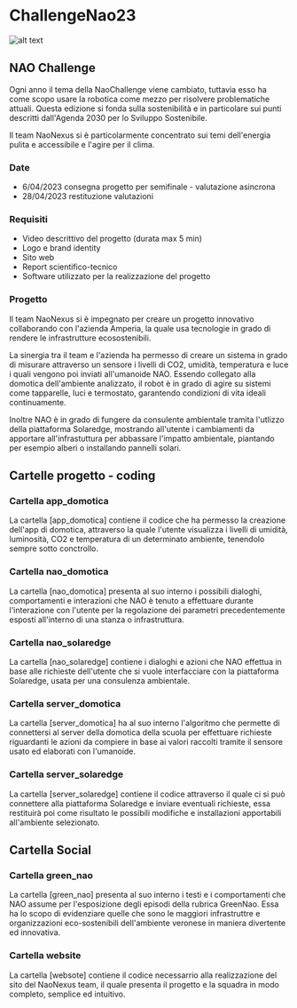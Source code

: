 # ChallengeNao23

![alt text](https://github.com/NaoNexus/ChallengeNao23/blob/main/images/logo_con_scritta.png)

## NAO Challenge 

Ogni anno il tema della NaoChallenge viene cambiato, tuttavia esso ha come scopo usare la robotica come mezzo per risolvere problematiche attuali. Questa edizione si fonda sulla sostenibilità e in particolare sui punti descritti dall'Agenda 2030 per lo Sviluppo Sostenibile. 

Il team NaoNexus si è particolarmente concentrato sui temi dell'energia pulita e accessibile e l'agire per il clima. 

### Date

- 6/04/2023 consegna progetto per semifinale - valutazione asincrona
- 28/04/2023 restituzione valutazioni

### Requisiti

- Video descrittivo del progetto (durata max 5 min)
- Logo e brand identity
- Sito web
- Report scientifico-tecnico
- Software utilizzato per la realizzazione del progetto

### Progetto

Il team NaoNexus si è impegnato per creare un progetto innovativo collaborando con l'azienda Amperia, la quale usa tecnologie in grado di rendere le infrastrutture ecosostenibili. 

La sinergia tra il team e l'azienda ha permesso di creare un sistema in grado di misurare attraverso un sensore i livelli di CO2, umidità, temperatura e luce i quali vengono poi inviati all'umanoide NAO. Essendo collegato alla domotica dell'ambiente analizzato, il robot è in grado di agire su sistemi come tapparelle, luci e termostato, garantendo condizioni di vita ideali continuamente.

Inoltre NAO è in grado di fungere da consulente ambientale tramita l'utlizzo della piattaforma Solaredge, mostrando all'utente i cambiamenti da apportare all'infrastuttura per abbassare l'impatto ambientale, piantando per esempio alberi o installando pannelli solari. 


## Cartelle progetto - coding

### Cartella app_domotica

La cartella [app_domotica] contiene il codice che ha permesso la creazione dell'app di domotica, attraverso la quale l'utente visualizza i livelli di umidità, luminosità, CO2 e temperatura di un determinato ambiente, tenendolo sempre sotto conctrollo.  

### Cartella nao_domotica

La cartella [nao_domotica] presenta al suo interno i possibili dialoghi, comportamenti e interazioni che NAO è tenuto a effettuare durante l'interazione con l'utente per la regolazione dei parametri precedentemente esposti all'interno di una stanza o infrastruttura.

### Cartella nao_solaredge

La cartella [nao_solaredge] contiene i dialoghi e azioni che NAO effettua in base alle richieste dell'utente che si vuole interfacciare con la piattaforma Solaredge, usata per una consulenza ambientale.

### Cartella server_domotica

La cartella [server_domotica] ha al suo interno l'algoritmo che permette di connettersi al server della domotica della scuola per effettuare richieste riguardanti le azioni da compiere in base ai valori raccolti tramite il sensore usato ed elaborati con l'umanoide.

### Cartella server_solaredge

La cartella [server_solaredge] contiene il codice attraverso il quale ci si può connettere alla piattaforma Solaredge e inviare eventuali richieste, essa restituirà poi come risultato le possibili modifiche e installazioni apportabili all'ambiente selezionato.

## Cartella Social

### Cartella green_nao

La cartella [green_nao] presenta al suo interno i testi e i comportamenti che NAO assume per l'esposizione degli episodi della rubrica GreenNao. Essa ha lo scopo di evidenziare quelle che sono le maggiori infrastruttre e organizzazioni eco-sostenibili dell'ambiente veronese in maniera divertente ed innovativa.

### Cartella website

La cartella [websote] contiene il codice necessarrio alla realizzazione del sito del NaoNexus team, il quale presenta il progetto e la squadra in modo completo, semplice ed intuitivo.